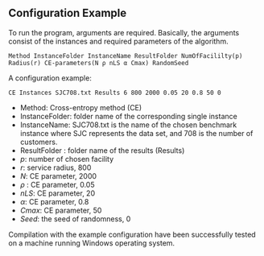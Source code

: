 ## Configuration Example

To run the program, arguments are required. 
Basically, the arguments consist of the instances and required parameters of the algorithm. 
```
Method InstanceFolder InstanceName ResultFolder NumOfFacililty(p) Radius(r) CE-parameters(N ρ nLS α Cmax) RandomSeed
```
A configuration example:
```
CE Instances SJC708.txt Results 6 800 2000 0.05 20 0.8 50 0
```
- Method: Cross-entropy method (CE)
- InstanceFolder: folder name of the corresponding single instance
- InstanceName:  SJC708.txt is the name of the chosen benchmark instance where SJC represents the data set, and 708 is the number of customers.
- ResultFolder : folder name of the results (Results)
- $p$: number of chosen facility
- $r$:  service radius, 800
- $N$: CE parameter, 2000 
- $\rho$ : CE parameter, 0.05
- $nLS$: CE parameter, 20
- $\alpha$: CE parameter, 0.8
- $Cmax$: CE parameter, 50
- $Seed$: the seed of randomness, 0

Compilation with the example configuration have been successfully tested on a machine running Windows operating system.
